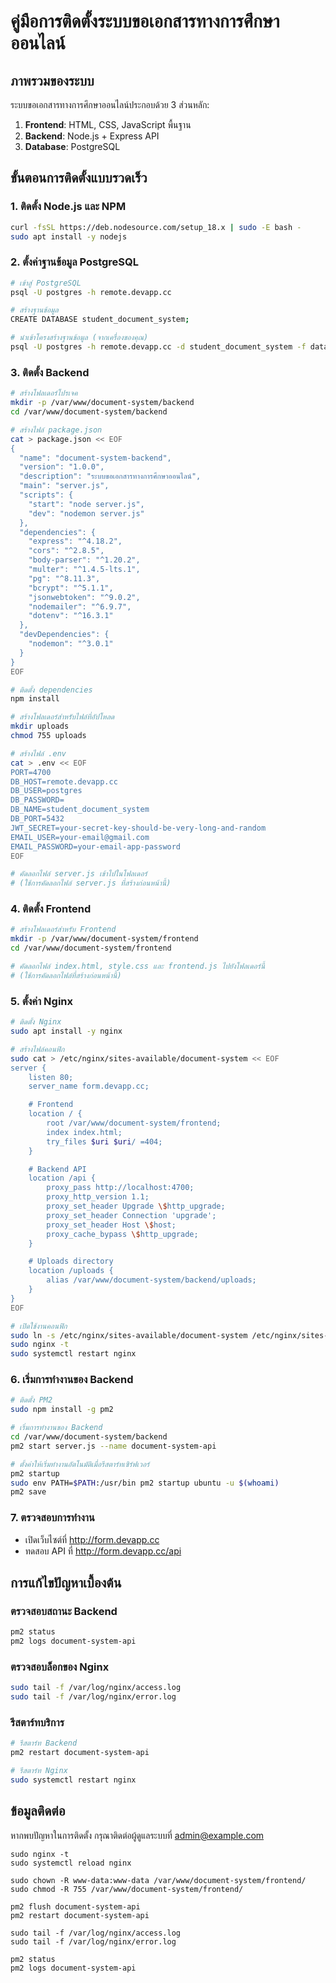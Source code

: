 # คู่มือการติดตั้งระบบขอเอกสารทางการศึกษาออนไลน์

## ภาพรวมของระบบ

ระบบขอเอกสารทางการศึกษาออนไลน์ประกอบด้วย 3 ส่วนหลัก:
1. **Frontend**: HTML, CSS, JavaScript พื้นฐาน
2. **Backend**: Node.js + Express API
3. **Database**: PostgreSQL

## ขั้นตอนการติดตั้งแบบรวดเร็ว

### 1. ติดตั้ง Node.js และ NPM

```bash
curl -fsSL https://deb.nodesource.com/setup_18.x | sudo -E bash -
sudo apt install -y nodejs
```

### 2. ตั้งค่าฐานข้อมูล PostgreSQL

```bash
# เข้าสู่ PostgreSQL
psql -U postgres -h remote.devapp.cc

# สร้างฐานข้อมูล
CREATE DATABASE student_document_system;

# นำเข้าโครงสร้างฐานข้อมูล (จากเครื่องของคุณ)
psql -U postgres -h remote.devapp.cc -d student_document_system -f database-schema.sql
```

### 3. ติดตั้ง Backend

```bash
# สร้างโฟลเดอร์โปรเจค
mkdir -p /var/www/document-system/backend
cd /var/www/document-system/backend

# สร้างไฟล์ package.json
cat > package.json << EOF
{
  "name": "document-system-backend",
  "version": "1.0.0",
  "description": "ระบบขอเอกสารทางการศึกษาออนไลน์",
  "main": "server.js",
  "scripts": {
    "start": "node server.js",
    "dev": "nodemon server.js"
  },
  "dependencies": {
    "express": "^4.18.2",
    "cors": "^2.8.5",
    "body-parser": "^1.20.2",
    "multer": "^1.4.5-lts.1",
    "pg": "^8.11.3",
    "bcrypt": "^5.1.1",
    "jsonwebtoken": "^9.0.2",
    "nodemailer": "^6.9.7",
    "dotenv": "^16.3.1"
  },
  "devDependencies": {
    "nodemon": "^3.0.1"
  }
}
EOF

# ติดตั้ง dependencies
npm install

# สร้างโฟลเดอร์สำหรับไฟล์ที่อัปโหลด
mkdir uploads
chmod 755 uploads

# สร้างไฟล์ .env
cat > .env << EOF
PORT=4700
DB_HOST=remote.devapp.cc
DB_USER=postgres
DB_PASSWORD=
DB_NAME=student_document_system
DB_PORT=5432
JWT_SECRET=your-secret-key-should-be-very-long-and-random
EMAIL_USER=your-email@gmail.com
EMAIL_PASSWORD=your-email-app-password
EOF

# คัดลอกไฟล์ server.js เข้าไปในโฟลเดอร์
# (ใช้การคัดลอกไฟล์ server.js ที่สร้างก่อนหน้านี้)
```

### 4. ติดตั้ง Frontend

```bash
# สร้างโฟลเดอร์สำหรับ Frontend
mkdir -p /var/www/document-system/frontend
cd /var/www/document-system/frontend

# คัดลอกไฟล์ index.html, style.css และ frontend.js ไปยังโฟลเดอร์นี้
# (ใช้การคัดลอกไฟล์ที่สร้างก่อนหน้านี้)
```

### 5. ตั้งค่า Nginx

```bash
# ติดตั้ง Nginx
sudo apt install -y nginx

# สร้างไฟล์คอนฟิก
sudo cat > /etc/nginx/sites-available/document-system << EOF
server {
    listen 80;
    server_name form.devapp.cc;

    # Frontend
    location / {
        root /var/www/document-system/frontend;
        index index.html;
        try_files $uri $uri/ =404;
    }

    # Backend API
    location /api {
        proxy_pass http://localhost:4700;
        proxy_http_version 1.1;
        proxy_set_header Upgrade \$http_upgrade;
        proxy_set_header Connection 'upgrade';
        proxy_set_header Host \$host;
        proxy_cache_bypass \$http_upgrade;
    }

    # Uploads directory
    location /uploads {
        alias /var/www/document-system/backend/uploads;
    }
}
EOF

# เปิดใช้งานคอนฟิก
sudo ln -s /etc/nginx/sites-available/document-system /etc/nginx/sites-enabled/
sudo nginx -t
sudo systemctl restart nginx
```

### 6. เริ่มการทำงานของ Backend

```bash
# ติดตั้ง PM2
sudo npm install -g pm2

# เริ่มการทำงานของ Backend
cd /var/www/document-system/backend
pm2 start server.js --name document-system-api

# ตั้งค่าให้เริ่มทำงานอัตโนมัติเมื่อรีสตาร์ทเซิร์ฟเวอร์
pm2 startup
sudo env PATH=$PATH:/usr/bin pm2 startup ubuntu -u $(whoami)
pm2 save
```

### 7. ตรวจสอบการทำงาน

- เปิดเว็บไซต์ที่ http://form.devapp.cc
- ทดสอบ API ที่ http://form.devapp.cc/api

## การแก้ไขปัญหาเบื้องต้น

### ตรวจสอบสถานะ Backend
```bash
pm2 status
pm2 logs document-system-api
```

### ตรวจสอบล็อกของ Nginx
```bash
sudo tail -f /var/log/nginx/access.log
sudo tail -f /var/log/nginx/error.log
```

### รีสตาร์ทบริการ
```bash
# รีสตาร์ท Backend
pm2 restart document-system-api

# รีสตาร์ท Nginx
sudo systemctl restart nginx
```

## ข้อมูลติดต่อ
หากพบปัญหาในการติดตั้ง กรุณาติดต่อผู้ดูแลระบบที่ admin@example.com

```
sudo nginx -t
sudo systemctl reload nginx

sudo chown -R www-data:www-data /var/www/document-system/frontend/
sudo chmod -R 755 /var/www/document-system/frontend/

pm2 flush document-system-api
pm2 restart document-system-api

sudo tail -f /var/log/nginx/access.log
sudo tail -f /var/log/nginx/error.log

pm2 status
pm2 logs document-system-api
```

